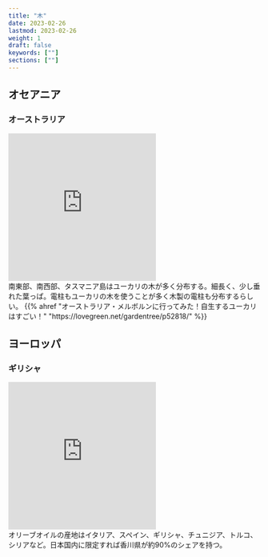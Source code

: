 ```yaml
---
title: "木"
date: 2023-02-26
lastmod: 2023-02-26
weight: 1
draft: false
keywords: [""]
sections: [""]
---
```


## オセアニア

### オーストラリア
<div class="googlemap-if">
<iframe src="https://www.google.com/maps/embed?pb=!4v1677458932386!6m8!1m7!1s1vJjqi-eWe-GL6uK8e3Q8w!2m2!1d-38.08082999630595!2d145.143400362918!3f358.6412971424978!4f8.269600828423606!5f1.837863453928568" width="295" height="295" style="border:0;" allowfullscreen="" loading="lazy" referrerpolicy="no-referrer-when-downgrade"></iframe>
<div class="description">
南東部、南西部、タスマニア島はユーカリの木が多く分布する。細長く、少し垂れた葉っぱ。電柱もユーカリの木を使うことが多く木製の電柱も分布するらしい。
{{% ahref "オーストラリア・メルボルンに行ってみた！自生するユーカリはすごい！" "https://lovegreen.net/gardentree/p52818/" %}}
</div>
</div>

## ヨーロッパ
### ギリシャ
<div class="googlemap-if">
<iframe src="https://www.google.com/maps/embed?pb=!4v1677461584815!6m8!1m7!1shtmvdBKYqVksDAUxz9IdVA!2m2!1d37.74856043576519!2d23.95758774386254!3f3.5703895085464725!4f0.5165876975113264!5f1.6920655644497993" width="295" height="295" style="border:0;" allowfullscreen="" loading="lazy" referrerpolicy="no-referrer-when-downgrade"></iframe>
<div class="description">
オリーブオイルの産地はイタリア、スペイン、ギリシャ、チュニジア、トルコ、シリアなど。日本国内に限定すれば香川県が約90%のシェアを持つ。
</div>
</div>
